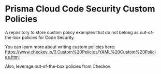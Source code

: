 # Prisma Cloud Code Security Custom Policies

A repository to store custom policy examples that do not belong as out-of-the-box policies for Code Security.

You can learn more about writing custom policies here: https://www.checkov.io/3.Custom%20Policies/YAML%20Custom%20Policies.html

Also, leverage out-of-the-box policies from Checkov.
